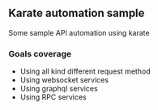 ## Karate automation sample

Some sample API automation using karate

### Goals coverage

- Using all kind different request method
- Using websocket services
- Using graphql services
- Using RPC services